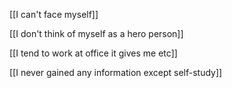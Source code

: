  
 [[I can't face myself]]

 [[I don't think of myself as a hero person]]
 
 [[I tend to work at office it gives me etc]]

  [[I never gained any information except self-study]]